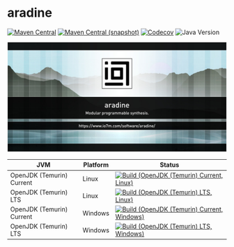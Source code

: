 aradine
===

[![Maven Central](https://img.shields.io/maven-central/v/com.io7m.aradine/com.io7m.aradine.svg?style=flat-square)](http://search.maven.org/#search%7Cga%7C1%7Cg%3A%22com.io7m.aradine%22)
[![Maven Central (snapshot)](https://img.shields.io/nexus/s/com.io7m.aradine/com.io7m.aradine?server=https%3A%2F%2Fs01.oss.sonatype.org&style=flat-square)](https://s01.oss.sonatype.org/content/repositories/snapshots/com/io7m/aradine/)
[![Codecov](https://img.shields.io/codecov/c/github/io7m-com/aradine.svg?style=flat-square)](https://codecov.io/gh/io7m-com/aradine)
![Java Version](https://img.shields.io/badge/21-java?label=java&color=007fff)

![com.io7m.aradine](./src/site/resources/aradine.jpg?raw=true)

| JVM | Platform | Status |
|-----|----------|--------|
| OpenJDK (Temurin) Current | Linux | [![Build (OpenJDK (Temurin) Current, Linux)](https://img.shields.io/github/actions/workflow/status/io7m-com/aradine/main.linux.temurin.current.yml)](https://www.github.com/io7m-com/aradine/actions?query=workflow%3Amain.linux.temurin.current)|
| OpenJDK (Temurin) LTS | Linux | [![Build (OpenJDK (Temurin) LTS, Linux)](https://img.shields.io/github/actions/workflow/status/io7m-com/aradine/main.linux.temurin.lts.yml)](https://www.github.com/io7m-com/aradine/actions?query=workflow%3Amain.linux.temurin.lts)|
| OpenJDK (Temurin) Current | Windows | [![Build (OpenJDK (Temurin) Current, Windows)](https://img.shields.io/github/actions/workflow/status/io7m-com/aradine/main.windows.temurin.current.yml)](https://www.github.com/io7m-com/aradine/actions?query=workflow%3Amain.windows.temurin.current)|
| OpenJDK (Temurin) LTS | Windows | [![Build (OpenJDK (Temurin) LTS, Windows)](https://img.shields.io/github/actions/workflow/status/io7m-com/aradine/main.windows.temurin.lts.yml)](https://www.github.com/io7m-com/aradine/actions?query=workflow%3Amain.windows.temurin.lts)|
